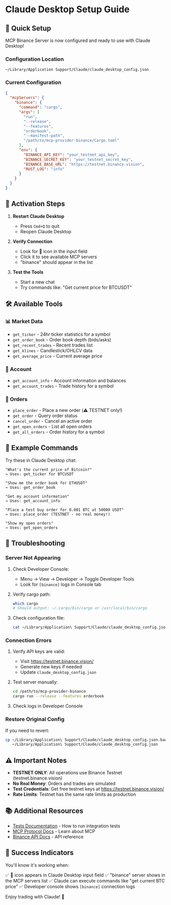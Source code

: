 # Claude Desktop Setup Guide

## 🎯 Quick Setup

MCP Binance Server is now configured and ready to use with Claude Desktop!

### Configuration Location

```
~/Library/Application Support/Claude/claude_desktop_config.json
```

### Current Configuration

```json
{
  "mcpServers": {
    "binance": {
      "command": "cargo",
      "args": [
        "run",
        "--release",
        "--features",
        "orderbook",
        "--manifest-path",
        "/path/to/mcp-provider-binance/Cargo.toml"
      ],
      "env": {
        "BINANCE_API_KEY": "your_testnet_api_key",
        "BINANCE_SECRET_KEY": "your_testnet_secret_key",
        "BINANCE_BASE_URL": "https://testnet.binance.vision",
        "RUST_LOG": "info"
      }
    }
  }
}
```

## 🔄 Activation Steps

1. **Restart Claude Desktop**
   - Press `Cmd+Q` to quit
   - Reopen Claude Desktop

2. **Verify Connection**
   - Look for 🔌 icon in the input field
   - Click it to see available MCP servers
   - "binance" should appear in the list

3. **Test the Tools**
   - Start a new chat
   - Try commands like: "Get current price for BTCUSDT"

## 🛠️ Available Tools

### 📊 Market Data
- `get_ticker` - 24hr ticker statistics for a symbol
- `get_order_book` - Order book depth (bids/asks)
- `get_recent_trades` - Recent trades list
- `get_klines` - Candlestick/OHLCV data
- `get_average_price` - Current average price

### 👤 Account
- `get_account_info` - Account information and balances
- `get_account_trades` - Trade history for a symbol

### 📝 Orders
- `place_order` - Place a new order (⚠️ TESTNET only!)
- `get_order` - Query order status
- `cancel_order` - Cancel an active order
- `get_open_orders` - List all open orders
- `get_all_orders` - Order history for a symbol

## 💬 Example Commands

Try these in Claude Desktop chat:

```
"What's the current price of Bitcoin?"
→ Uses: get_ticker for BTCUSDT

"Show me the order book for ETHUSDT"
→ Uses: get_order_book

"Get my account information"
→ Uses: get_account_info

"Place a test buy order for 0.001 BTC at 50000 USDT"
→ Uses: place_order (TESTNET - no real money!)

"Show my open orders"
→ Uses: get_open_orders
```

## 🐛 Troubleshooting

### Server Not Appearing

1. Check Developer Console:
   - Menu → View → Developer → Toggle Developer Tools
   - Look for `[binance]` logs in Console tab

2. Verify cargo path:
   ```bash
   which cargo
   # Should output: ~/.cargo/bin/cargo or /usr/local/bin/cargo
   ```

3. Check configuration file:
   ```bash
   cat ~/Library/Application\ Support/Claude/claude_desktop_config.json
   ```

### Connection Errors

1. Verify API keys are valid:
   - Visit https://testnet.binance.vision/
   - Generate new keys if needed
   - Update `claude_desktop_config.json`

2. Test server manually:
   ```bash
   cd /path/to/mcp-provider-binance
   cargo run --release --features orderbook
   ```

3. Check logs in Developer Console

### Restore Original Config

If you need to revert:

```bash
cp ~/Library/Application\ Support/Claude/claude_desktop_config.json.backup \
   ~/Library/Application\ Support/Claude/claude_desktop_config.json
```

## ⚠️ Important Notes

- **TESTNET ONLY**: All operations use Binance Testnet (testnet.binance.vision)
- **No Real Money**: Orders and trades are simulated
- **Test Credentials**: Get free testnet keys at https://testnet.binance.vision/
- **Rate Limits**: Testnet has the same rate limits as production

## 📚 Additional Resources

- [Tests Documentation](tests/README.md) - How to run integration tests
- [MCP Protocol Docs](https://modelcontextprotocol.io/) - Learn about MCP
- [Binance API Docs](https://binance-docs.github.io/apidocs/spot/en/) - API reference

## 🎉 Success Indicators

You'll know it's working when:

✅ 🔌 icon appears in Claude Desktop input field
✅ "binance" server shows in the MCP servers list
✅ Claude can execute commands like "get current BTC price"
✅ Developer console shows `[binance]` connection logs

Enjoy trading with Claude! 🚀
